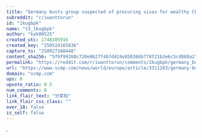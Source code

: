 ```yaml
---
title: "Germany busts group suspected of procuring visas for wealthy Chinese"
subreddit: "r/iwanttorun"
id: "1kugbpk"
name: "t3_1kugbpk"
author: "kyk00525"
created_utc: 1748105916
created_key: "250524165836"
capture_ts: "250927160448"
content_sha256: "5f9f99260c720e0627f4b7d424e858366b778f21b3e6c5cd868a27e6a42098d3"
permalink: "https://reddit.com/r/iwanttorun/comments/1kugbpk/germany_busts_group_suspected_of_procuring_visas/"
url: "https://www.scmp.com/news/world/europe/article/3311283/germany-busts-group-suspected-procuring-visas-wealthy-chinese"
domain: "scmp.com"
ups: 0
upvote_ratio: 0.5
num_comments: 0
link_flair_text: "分享帖"
link_flair_css_class: ""
over_18: false
is_self: false
---
```


.
